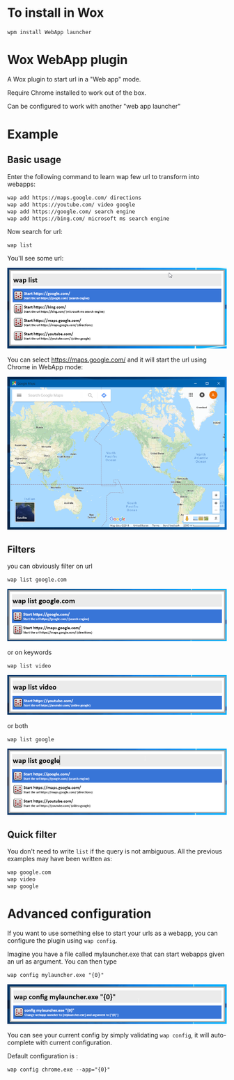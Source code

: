 ﻿# To install in Wox
```
wpm install WebApp launcher
```

# Wox WebApp plugin

A Wox plugin to start url in a "Web app" mode.

Require Chrome installed to work out of the box.

Can be configured to work with another "web app launcher"

# Example 

## Basic usage

Enter the following command to learn wap few url to transform into webapps:

```
wap add https://maps.google.com/ directions
wap add https://youtube.com/ video google
wap add https://google.com/ search engine
wap add https://bing.com/ microsoft ms search engine
```

Now search for url:

```
wap list
```

You'll see some url:

![(wap list)](doc/01-wap-list.png)

You can select https://maps.google.com/ and it will start the url using Chrome in WebApp mode:

![(Google map in WebApp mode)](doc/02-google-map-webapp-mode.png)

## Filters

you can obviously filter on url

```
wap list google.com
```

![(wap list google.com)](doc/03-wap-list-google-com.png)

or on keywords

```
wap list video
```

![(wap list video)](doc/04-wap-list-video.png)

or both

```
wap list google
```

![(wap list google)](doc/05-wap-list-google.png)


## Quick filter

You don't need to write `list` if the query is not ambiguous. All the previous examples may have been written as:

```
wap google.com
wap video
wap google
```

# Advanced configuration

If you want to use something else to start your urls as a webapp, you can configure the plugin using `wap config`.

Imagine you have a file called mylauncher.exe that can start webapps given an url as argument. You can then type

```
wap config mylauncher.exe "{0}"
```
![(wap config mylauncher.exe "{0}")](doc/06-wap-config-mylauncher.png)

You can see your current config by simply validating `wap config`, it will auto-complete with current configuration.

Default configuration is :

```
wap config chrome.exe --app="{0}"
```


